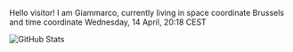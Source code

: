 Hello visitor! I am Giammarco, currently living in space coordinate Brussels and time coordinate Wednesday, 14 April, 20:18 CEST

![GitHub Stats](https://github-readme-stats.vercel.app/api?username=grcasanova)
